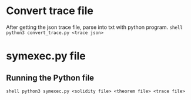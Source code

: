 # Convert trace file
After getting the json trace file, parse into txt with python program.
```shell python3 convert_trace.py <trace json>```
# symexec.py file
## Running the Python file
```shell python3 symexec.py <solidity file> <theorem file> <trace file>```
